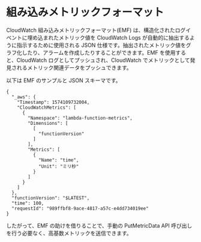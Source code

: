 # 組み込みメトリックフォーマット

CloudWatch 組み込みメトリックフォーマット(EMF) は、構造化されたログイベントに埋め込まれたメトリック値を CloudWatch Logs が自動的に抽出するように指示するために使用される JSON 仕様です。抽出されたメトリック値をグラフ化したり、アラームを作成したりすることができます。EMF を使用すると、CloudWatch ログとしてプッシュされ、CloudWatch でメトリックとして発見されるメトリック関連データをプッシュできます。

以下は EMF のサンプルと JSON スキーマです。

	{
	  "_aws": {
	    "Timestamp": 1574109732004,
	    "CloudWatchMetrics": [
	      {
	        "Namespace": "lambda-function-metrics",
	        "Dimensions": [
	          [
	            "functionVersion"
	          ]
	        ],
	        "Metrics": [
	          {
	            "Name": "time",
	            "Unit": "ミリ秒"
	          }
	        ]
	      }
	    ]
	  },
	  "functionVersion": "$LATEST",
	  "time": 100,
	  "requestId": "989ffbf8-9ace-4817-a57c-e4dd734019ee"
	}

したがって、EMF の助けを借りることで、手動の PutMetricData API 呼び出しを行う必要なく、高基数メトリックを送信できます。
